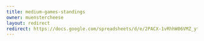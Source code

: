 ```yaml
---
title: medium-games-standings
owner: muenstercheese
layout: redirect
redirect: https://docs.google.com/spreadsheets/d/e/2PACX-1vRhhW06VMZ_ytqcfik4bkxZx8TPP9jt11G6gqUSjcN91WyLncPYtmuiLQKtavpMGlXLmcrd5Q_n0BcH/pubhtml?gid=268823414&single=true
---
```

